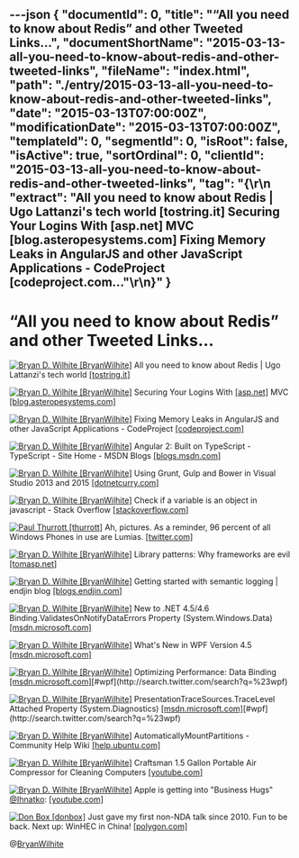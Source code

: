 ---json
{
  "documentId": 0,
  "title": "“All you need to know about Redis” and other Tweeted Links…",
  "documentShortName": "2015-03-13-all-you-need-to-know-about-redis-and-other-tweeted-links",
  "fileName": "index.html",
  "path": "./entry/2015-03-13-all-you-need-to-know-about-redis-and-other-tweeted-links",
  "date": "2015-03-13T07:00:00Z",
  "modificationDate": "2015-03-13T07:00:00Z",
  "templateId": 0,
  "segmentId": 0,
  "isRoot": false,
  "isActive": true,
  "sortOrdinal": 0,
  "clientId": "2015-03-13-all-you-need-to-know-about-redis-and-other-tweeted-links",
  "tag": "{\r\n  \"extract\": \"All you need to know about Redis | Ugo Lattanzi's tech world [tostring.it]        Securing Your Logins With [asp.net]  MVC [blog.asteropesystems.com]        Fixing Memory Leaks in AngularJS and other JavaScript Applications - CodeProject [codeproject.com...\"\r\n}"
}
---

# “All you need to know about Redis” and other Tweeted Links…

[<img alt="Bryan D. Wilhite [BryanWilhite]" src="https://songhay.blob.core.windows.net/shared-social-twitter/BryanWilhite.jpeg">](http://songhayblog.azurewebsites.net/ "Bryan D. Wilhite [BryanWilhite]") All you need to know about Redis | Ugo Lattanzi's tech world [[tostring.it]](http://tostring.it/2015/03/05/all-you-need-to-know-about-redis/)

[<img alt="Bryan D. Wilhite [BryanWilhite]" src="https://songhay.blob.core.windows.net/shared-social-twitter/BryanWilhite.jpeg">](http://songhayblog.azurewebsites.net/ "Bryan D. Wilhite [BryanWilhite]") Securing Your Logins With [[asp.net]](http://www.asp.net/) MVC [[blog.asteropesystems.com]](http://blog.asteropesystems.com/securing-your-logins-with-asp-net-mvc/)

[<img alt="Bryan D. Wilhite [BryanWilhite]" src="https://songhay.blob.core.windows.net/shared-social-twitter/BryanWilhite.jpeg">](http://songhayblog.azurewebsites.net/ "Bryan D. Wilhite [BryanWilhite]") Fixing Memory Leaks in AngularJS and other JavaScript Applications - CodeProject [[codeproject.com]](http://www.codeproject.com/Articles/882966/Fixing-Memory-Leaks-in-AngularJS-and-other-JavaScr)

[<img alt="Bryan D. Wilhite [BryanWilhite]" src="https://songhay.blob.core.windows.net/shared-social-twitter/BryanWilhite.jpeg">](http://songhayblog.azurewebsites.net/ "Bryan D. Wilhite [BryanWilhite]") Angular 2: Built on TypeScript - TypeScript - Site Home - MSDN Blogs [[blogs.msdn.com]](http://blogs.msdn.com/b/typescript/archive/2015/03/05/angular-2-0-built-on-typescript.aspx)

[<img alt="Bryan D. Wilhite [BryanWilhite]" src="https://songhay.blob.core.windows.net/shared-social-twitter/BryanWilhite.jpeg">](http://songhayblog.azurewebsites.net/ "Bryan D. Wilhite [BryanWilhite]") Using Grunt, Gulp and Bower in Visual Studio 2013 and 2015 [[dotnetcurry.com]](http://www.dotnetcurry.com/visualstudio/1096/using-grunt-gulp-bower-visual-studio-2013-2015)

[<img alt="Bryan D. Wilhite [BryanWilhite]" src="https://songhay.blob.core.windows.net/shared-social-twitter/BryanWilhite.jpeg">](http://songhayblog.azurewebsites.net/ "Bryan D. Wilhite [BryanWilhite]") Check if a variable is an object in javascript - Stack Overflow [[stackoverflow.com]](http://stackoverflow.com/questions/8511281/check-if-a-variable-is-an-object-in-javascript)

[<img alt="Paul Thurrott [thurrott]" src="https://songhay.blob.core.windows.net/shared-social-twitter/thurrott.jpeg">](http://www.thurrott.com/ "Paul Thurrott [thurrott]") Ah, pictures. As a reminder, 96 percent of all Windows Phones in use are Lumias. [[twitter.com]](https://twitter.com/thurrott/status/572421599036616705/photo/1)

[<img alt="Bryan D. Wilhite [BryanWilhite]" src="https://songhay.blob.core.windows.net/shared-social-twitter/BryanWilhite.jpeg">](http://songhayblog.azurewebsites.net/ "Bryan D. Wilhite [BryanWilhite]") Library patterns: Why frameworks are evil [[tomasp.net]](http://tomasp.net/blog/2015/library-frameworks/)

[<img alt="Bryan D. Wilhite [BryanWilhite]" src="https://songhay.blob.core.windows.net/shared-social-twitter/BryanWilhite.jpeg">](http://songhayblog.azurewebsites.net/ "Bryan D. Wilhite [BryanWilhite]") Getting started with semantic logging | endjin blog [[blogs.endjin.com]](https://blogs.endjin.com/2014/04/getting-started-with-semantic-logging/)

[<img alt="Bryan D. Wilhite [BryanWilhite]" src="https://songhay.blob.core.windows.net/shared-social-twitter/BryanWilhite.jpeg">](http://songhayblog.azurewebsites.net/ "Bryan D. Wilhite [BryanWilhite]") New to .NET 4.5/4.6 Binding.ValidatesOnNotifyDataErrors Property (System.Windows.Data) [[msdn.microsoft.com]](https://msdn.microsoft.com/en-us/library/system.windows.data.binding.validatesonnotifydataerrors(v=vs.110).aspx)

[<img alt="Bryan D. Wilhite [BryanWilhite]" src="https://songhay.blob.core.windows.net/shared-social-twitter/BryanWilhite.jpeg">](http://songhayblog.azurewebsites.net/ "Bryan D. Wilhite [BryanWilhite]") What's New in WPF Version 4.5 [[msdn.microsoft.com]](https://msdn.microsoft.com/en-us/library/bb613588(v=vs.110).aspx)

[<img alt="Bryan D. Wilhite [BryanWilhite]" src="https://songhay.blob.core.windows.net/shared-social-twitter/BryanWilhite.jpeg">](http://songhayblog.azurewebsites.net/ "Bryan D. Wilhite [BryanWilhite]") Optimizing Performance: Data Binding [[msdn.microsoft.com]](https://msdn.microsoft.com/en-us/library/bb613546(v=vs.110).aspx)[#wpf](http://search.twitter.com/search?q=%23wpf)

[<img alt="Bryan D. Wilhite [BryanWilhite]" src="https://songhay.blob.core.windows.net/shared-social-twitter/BryanWilhite.jpeg">](http://songhayblog.azurewebsites.net/ "Bryan D. Wilhite [BryanWilhite]") PresentationTraceSources.TraceLevel Attached Property (System.Diagnostics) [[msdn.microsoft.com]](https://msdn.microsoft.com/en-us/library/system.diagnostics.presentationtracesources.tracelevel(v=vs.110).aspx)[#wpf](http://search.twitter.com/search?q=%23wpf)

[<img alt="Bryan D. Wilhite [BryanWilhite]" src="https://songhay.blob.core.windows.net/shared-social-twitter/BryanWilhite.jpeg">](http://songhayblog.azurewebsites.net/ "Bryan D. Wilhite [BryanWilhite]") AutomaticallyMountPartitions - Community Help Wiki [[help.ubuntu.com]](https://help.ubuntu.com/community/AutomaticallyMountPartitions)

[<img alt="Bryan D. Wilhite [BryanWilhite]" src="https://songhay.blob.core.windows.net/shared-social-twitter/BryanWilhite.jpeg">](http://songhayblog.azurewebsites.net/ "Bryan D. Wilhite [BryanWilhite]") Craftsman 1.5 Gallon Portable Air Compressor for Cleaning Computers [[youtube.com]](https://www.youtube.com/watch?v=k3oA_0xKp1c&feature=youtube_gdata_player)

[<img alt="Bryan D. Wilhite [BryanWilhite]" src="https://songhay.blob.core.windows.net/shared-social-twitter/BryanWilhite.jpeg">](http://songhayblog.azurewebsites.net/ "Bryan D. Wilhite [BryanWilhite]") Apple is getting into "Business Hugs" [@Ihnatko](http://twitter.com/Ihnatko): [[youtube.com]](https://www.youtube.com/watch?v=80yjtJFf-v0)

[<img alt="Don Box [donbox]" src="https://songhay.blob.core.windows.net/shared-social-twitter/donbox.jpg">](http://www.xbox.com/ "Don Box [donbox]") Just gave my first non-NDA talk since 2010. Fun to be back. Next up: WinHEC in China! [[polygon.com]](http://www.polygon.com/2015/3/4/8150141/the-long-road-to-a-more-unified-windows-gaming-platform)

@[BryanWilhite](https://twitter.com/BryanWilhite)

